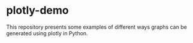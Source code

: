 # plotly-demo
This repository presents some examples of different ways graphs can be generated using plotly in Python.
